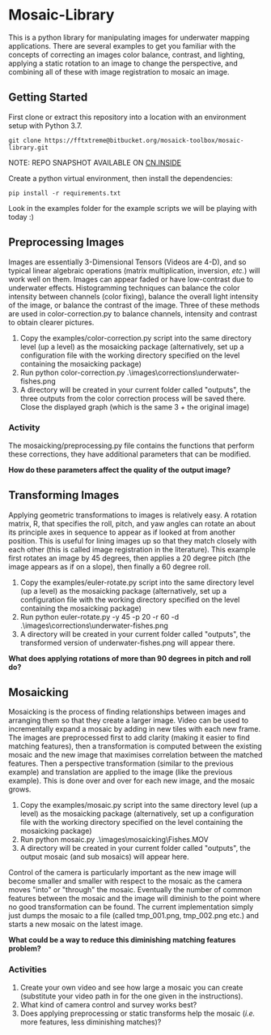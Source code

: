 # Mosaic-Library #
This is a python library for manipulating images for underwater mapping applications. There are several examples to get
you familiar with the concepts of correcting an images color balance, contrast, and lighting, applying a static rotation
to an image to change the perspective, and combining all of these with image registration to mosaic an image.

## Getting Started ##
First clone or extract this repository into a location with an environment setup with Python 3.7.

    git clone https://fftxtreme@bitbucket.org/mosaick-toolbox/mosaic-library.git
    
NOTE: REPO SNAPSHOT AVAILABLE ON [CN.INSIDE](https://cn.inside.dtu.dk/cnnet/element/620569)

Create a python virtual environment, then install the dependencies:
    
    pip install -r requirements.txt

Look in the examples folder for the example scripts we will be playing with today :)

## Preprocessing Images ##
Images are essentially 3-Dimensional Tensors (Videos are 4-D), and so typical linear algebraic operations (matrix 
multiplication, inversion, *etc.*) will work well on them. Images can appear faded or have low-contrast due to underwater
effects. Histogramming techniques can balance the color intensity between channels (color fixing), balance the overall
light intensity of the image, or balance the contrast of the image. Three of these methods are used in color-correction.py
to balance channels, intensity and contrast to obtain clearer pictures.

1. Copy the examples/color-correction.py script into the same directory level (up a level) as the mosaicking package
(alternatively, set up a configuration file with the working directory specified on the level containing the mosaicking package)
2. Run
    python color-correction.py .\images\corrections\underwater-fishes.png
3. A directory will be created in your current folder called "outputs", the three outputs from the color correction process will be saved there.
Close the displayed graph (which is the same 3 + the original image)

### Activity ###
The mosaicking/preprocessing.py file contains the functions that perform these corrections, they have additional parameters that can be modified.

**How do these parameters affect the quality of the output image?**

## Transforming Images ##
Applying geometric transformations to images is relatively easy. A rotation matrix, R, that specifies the roll, pitch, and yaw
angles can rotate an about its principle axes in sequence to appear as if looked at from another position. This is useful
for lining images up so that they match closely with each other (this is called image registration in the literature).
This example first rotates an image by 45 degrees, then applies a 20 degree pitch (the image appears as if on a slope), then finally
a 60 degree roll.

1. Copy the examples/euler-rotate.py script into the same directory level (up a level) as the mosaicking package
(alternatively, set up a configuration file with the working directory specified on the level containing the mosaicking package)
2. Run
    python euler-rotate.py -y 45 -p 20 -r 60 -d .\images\corrections\underwater-fishes.png
3. A directory will be created in your current folder called "outputs", the transformed version of underwater-fishes.png will appear there.

**What does applying rotations of more than 90 degrees in pitch and roll do?**

## Mosaicking ##
Mosaicking is the process of finding relationships between images and arranging them so that they create a larger image.
Video can be used to incrementally expand a mosaic by adding in new tiles with each new frame. The images are preprocessed first
to add clarity (making it easier to find matching features), then a transformation is computed between the existing mosaic
and the new image that maximises correlation between the matched features. Then a perspective transformation (similar to
the previous example) and translation are applied to the image (like the previous example). This is done over and over for each
new image, and the mosaic grows.

1. Copy the examples/mosaic.py script into the same directory level (up a level) as the mosaicking package
(alternatively, set up a configuration file with the working directory specified on the level containing the mosaicking package)
2. Run
    python mosaic.py .\images\mosaicking\Fishes.MOV
3. A directory will be created in your current folder called "outputs", the output mosaic (and sub mosaics) will appear here. 

Control of the camera is particularly important as the new image will become smaller and smaller with respect to the mosaic
as the camera moves "into" or "through" the mosaic. Eventually the number of common features between the mosaic and the image
will diminish to the point where no good transformation can be found. The current implementation simply just dumps the mosaic to a file
(called tmp_001.png, tmp_002.png etc.) and starts a new mosaic on the latest image.

**What could be a way to reduce this diminishing matching features problem?**

### Activities ###
1. Create your own video and see how large a mosaic you can create (substitute your video path in for the one given in the instructions).
2. What kind of camera control and survey works best?
3. Does applying preprocessing or static transforms help the mosaic (*i.e.* more features, less diminishing matches)?